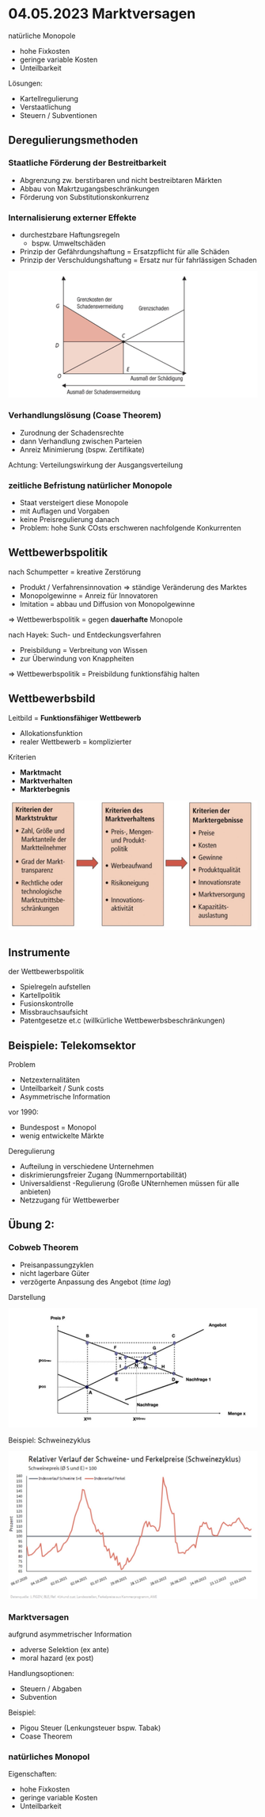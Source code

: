 # 04.05.2023 Marktversagen

natürliche Monopole

- hohe Fixkosten
- geringe variable Kosten
- Unteilbarkeit

Lösungen:

- Kartellregulierung
- Verstaatlichung
- Steuern / Subventionen

## Deregulierungsmethoden

### Staatliche Förderung der Bestreitbarkeit

- Abgrenzung zw. berstirbaren und nicht bestreibtaren Märkten
- Abbau von Makrtzugangsbeschränkungen
- Förderung von Substitutionskonkurrenz



### Internalisierung externer Effekte

- durchestzbare Haftungsregeln
    - bspw. Umweltschäden
- Prinzip der Gefährdungshaftung = Ersatzpflicht für alle Schäden
- Prinzip der Verschuldungshaftung = Ersatz nur für fahrlässigen Schaden

![img](../images/2023-05-04_11-42-02.jpg)

### Verhandlungslösung (Coase Theorem)

- Zurodnung der Schadensrechte
- dann Verhandlung zwischen Parteien
- Anreiz Minimierung (bspw. Zertifikate)

Achtung: Verteilungswirkung der Ausgangsverteilung

### zeitliche Befristung natürlicher Monopole

- Staat versteigert diese Monopole
- mit Auflagen und Vorgaben
- keine Preisregulierung danach
- Problem: hohe Sunk COsts erschweren nachfolgende Konkurrenten



## Wettbewerbspolitik

nach Schumpetter = kreative Zerstörung

- Produkt / Verfahrensinnovation => ständige Veränderung des Marktes
- Monopolgewinne = Anreiz für Innovatoren
- Imitation = abbau und Diffusion von Monopolgewinne

=> Wettbewerbspolitik = gegen **dauerhafte** Monopole



nach Hayek: Such- und Entdeckungsverfahren

- Preisbildung = Verbreitung von Wissen
- zur Überwindung von Knappheiten

=> Wettbewerbspolitik = Preisbildung funktionsfähig halten



## Wettbewerbsbild

Leitbild = **Funktionsfähiger Wettbewerb**

- Allokationsfunktion
- realer Wettbewerb = komplizierter

Kriterien

- **Marktmacht**
- **Marktverhalten**
- **Markterbegnis**

![img](../images/2023-05-11_10-53-55.jpg)

## Instrumente

der Wettbewerbspolitik

- Spielregeln aufstellen
- Kartellpolitik
- Fusionskontrolle
- Missbrauchsaufsicht
- Patentgesetze et.c (willkürliche Wettbewerbsbeschränkungen)



## Beispiele: Telekomsektor

Problem

- Netzexternalitäten
- Unteilbarkeit / Sunk costs
- Asymmetrische Information

vor 1990:

- Bundespost = Monopol
- wenig entwickelte Märkte

Deregulierung

- Aufteilung in verschiedene Unternehmen
- diskrimierungsfreier Zugang (Nummernportabilität)
- Universaldienst -Regulierung (Große UNternhemen müssen für alle anbieten)
- Netzzugang für Wettbewerber



## Übung 2:

### Cobweb Theorem

- Preisanpassungzyklen
- nicht lagerbare Güter
- verzögerte Anpassung des Angebot (*time lag*)

Darstellung

![img](../images/2023-05-03_18-08-20.jpg)

Beispiel: Schweinezyklus

![img](../images/2023-05-03_18-09-38.jpg)

### Marktversagen

aufgrund asymmetrischer Information

- adverse Selektion (ex ante)
- moral hazard (ex post)

Handlungsoptionen:

- Steuern / Abgaben 
- Subvention

Beispiel: 

- Pigou Steuer (Lenkungsteuer bspw. Tabak)
- Coase Theorem



### natürliches Monopol

Eigenschaften:

- hohe Fixkosten
- geringe variable Kosten
- Unteilbarkeit



